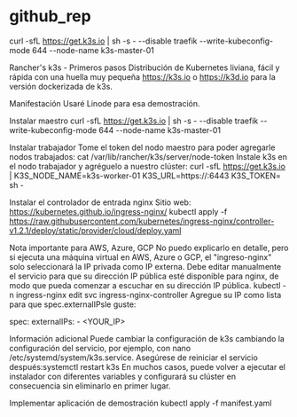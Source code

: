 # github_rep
curl -sfL https://get.k3s.io | sh -s - --disable traefik --write-kubeconfig-mode 644 --node-name k3s-master-01

Rancher's k3s - Primeros pasos
Distribución de Kubernetes liviana, fácil y rápida con una huella muy pequeña
https://k3s.io o https://k3d.io para la versión dockerizada de k3s.

Manifestación
Usaré Linode para esa demostración.

Instalar maestro
curl -sfL https://get.k3s.io | sh -s - --disable traefik --write-kubeconfig-mode 644 --node-name k3s-master-01

Instalar trabajador
Tome el token del nodo maestro para poder agregarle nodos trabajados:
cat /var/lib/rancher/k3s/server/node-token
Instale k3s en el nodo trabajador y agréguelo a nuestro clúster:
curl -sfL https://get.k3s.io | K3S_NODE_NAME=k3s-worker-01 K3S_URL=https://<IP>:6443 K3S_TOKEN=<TOKEN> sh - 

Instalar el controlador de entrada nginx
Sitio web: https://kubernetes.github.io/ingress-nginx/
kubectl apply -f https://raw.githubusercontent.com/kubernetes/ingress-nginx/controller-v1.2.1/deploy/static/provider/cloud/deploy.yaml

Nota importante para AWS, Azure, GCP
No puedo explicarlo en detalle, pero si ejecuta una máquina virtual en AWS, Azure o GCP, el "ingreso-nginx" solo seleccionará la IP privada como IP externa. Debe editar manualmente el servicio para que su dirección IP pública esté disponible para nginx, de modo que pueda comenzar a escuchar en su dirección IP pública.
kubectl -n ingress-nginx edit svc ingress-nginx-controller
Agregue su IP como lista para que spec.externalIPsle guste:

  spec:
    externalIPs:
    - <YOUR_IP>



Información adicional
Puede cambiar la configuración de k3s cambiando la configuración del servicio, por ejemplo, con nano /etc/systemd/system/k3s.service.
Asegúrese de reiniciar el servicio después:systemctl restart k3s
En muchos casos, puede volver a ejecutar el instalador con diferentes variables y configurará su clúster en consecuencia sin eliminarlo en primer lugar.

Implementar aplicación de demostración
kubectl apply -f manifest.yaml
